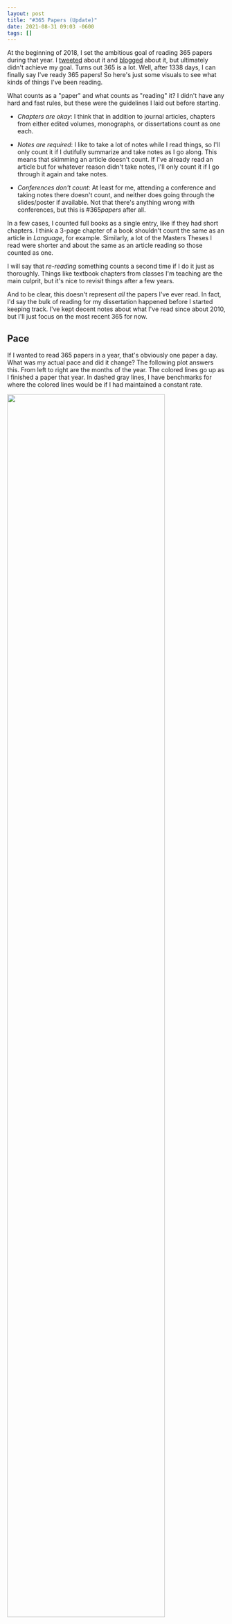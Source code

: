 ```yaml
---
layout: post
title: "#365 Papers (Update)"
date: 2021-08-31 09:03 -0600
tags: []
---
```


At the beginning of 2018, I set the ambitious goal of reading 365 papers during that year. I [tweeted](https://twitter.com/joey_stan/status/971972160322387968?s=20) about it and [blogged](/blog/365_papers) about it, but ultimately didn't achieve my goal. Turns out 365 is a lot. Well, after 1338 days, I can finally say I've ready 365 papers! So here's just some visuals to see what kinds of things I've been reading.

What counts as a "paper" and what counts as "reading" it? I didn't have any hard and fast rules, but these were the guidelines I laid out before starting.

* *Chapters are okay*: I think that in addition to journal articles, chapters from either edited volumes, monographs, or dissertations count as one each.

* *Notes are required*: I like to take a lot of notes while I read things, so I'll only count it if I dutifully summarize and take notes as I go along. This means that skimming an article doesn't count. If I've already read an article but for whatever reason didn't take notes, I'll only count it if I go through it again and take notes.

* *Conferences don't count*: At least for me, attending a conference and taking notes there doesn't count, and neither does going through the slides/poster if available. Not that there's anything wrong with conferences, but this is #365*papers* after all. 

In a few cases, I counted full books as a single entry, like if they had short chapters. I think a 3-page chapter of a book shouldn't count the same as an article in *Language*, for example. Similarly, a lot of the Masters Theses I read were shorter and about the same as an article reading so those counted as one.

I will say that *re-reading* something counts a second time if I do it just as thoroughly. Things like textbook chapters from classes I'm teaching are the main culprit, but it's nice to revisit things after a few years.

And to be clear, this doesn't represent *all* the papers I've ever read. In fact, I'd say the bulk of reading for my dissertation happened before I started keeping track. I've kept decent notes about what I've read since about 2010, but I'll just focus on the most recent 365 for now.

## Pace

If I wanted to read 365 papers in a year, that's obviously one paper a day. What was my actual pace and did it change? The following plot answers this. From left to right are the months of the year. The colored lines go up as I finished a paper that year. In dashed gray lines, I have benchmarks for where the colored lines would be if I had maintained a constant rate. 

<img width = "85%" src="/images/plots/365_papers/pace.jpg">

Looks like in 2018 and 2019 (when I was in the throes of dissertation-writing), my pace was usually somewhere around one paper every 4 to 8 days. So about one a week or occasionally two a week, on average. Starting in 2020 and continuing into this year, my pace is quicker and I'm reading a paper at least every three days on average. 

My pace ebbed and flowed within a single year quite a bit and it's interesting to see the patterns. In August of 2018 for example, I started really hunkering down and writing my dissertation, so there's a sudden increase in pace (in the blue line). In early 2019 you can see I read in short bursts (I binge-read several 3rd Wave sociolinguistics papers). In June 2019 I took GIS and Stats courses so that uptick was from those classes. In September I was in a data visualization phase. And it looks like the time between when I submitted my dissertation and when I defended it (in December 2019), I didn't do much reading at all. 

My pace went up quite a bit in 2020 as I was transitioning from dissertation work to teaching. I read some material related to my job talk and was working on submitting my chapter in *Speech in the Western States: Volume III*. The biggest jump was in March 2020. Yes, that's when COVID hit, but I was also fortunate to be hired as an "instructional designer" for BYU so I was prepping a course and doing a *lot* of reading. Things waned as I moved to Utah but when Fall semester hit, I kept that pretty quick pace up as I was prepping two new courses. This continued into 2021 as I prepped another two new courses. And you can see my recent uptick as I start getting ready to teach again. 

## Content

So now that we've got the pace covered, let's look at the content itself.

### Years

First, I'll show the publication years of the things I read. Note that I do have two colums for "no date" and forthcoming: those are mostly reviews I did or other sneak-peaks at unpublished work.

<img width = "100%" src="/images/plots/365_papers/years.jpg">

I'm happy to see that a large proportion of what I read was recent, having come out since I started this little project. Looks like half of the papers I read came out in 2008 or later (or rather, within the last 10--14 years); a third was 2017 or later (the last 1--4 years). I honestly wish I had read even more recent stuff though because I feel a little behind the times. A quarter of what I read was before 1993. It's good to read the classics, but I think I need to be staying more up to date though. Something that certainly accounts for this older skew is that I read while walking and the things I read are typically older (Trudgill 1978, Petyt 1980, Preston 1989, etc). I'm happy I read some older things, but I wish this plot had been more skewed towards the right. 

### Topics

Next, here's a plot of the broad topic the papers fell in. I only gave each paper a single tag, and sometimes the decision to call something sociolinguistics vs dialectology, for example, was somewhat arbitrary. But this should give you a rough idea of what things I read.

<img width = "100%" src="/images/plots/365_papers/tags.jpg">

It should come to no surprise that most of what I read was sociolinguistic in nature, followed closely by dialectology. The socio stuff is relevant to research and teaching and the dialectology stuff is mostly for research. Phonetics and statistics coming next are also exactly what I'd expect. I wish I had a bit wider range of topics though so that I can be more well-rounded of a linguist.

### Publication Type

Next, here's a basic plot on the publication type. I've divided everything into three broad categories: journal articles (which include conference proceedings), monographs, and edited volumes.

<img width = "85%" src="/images/plots/365_papers/pub_type.jpg">

This is where I think I fall short. I'm happy to see that journal articles were the most common, but I think I should be reading a higher proportion of newer articles than I am. In fact, monographs and edited volumes combined make up 54% of what I read. This may also be because I read as I walk to and from my car and around my building, so I do get more regular book-reading time than sit-and-read-an-article time.

### Publication Venue

Finally, the publication venue. Just focusing on the journal articles, here's a list of the venues I read from the most. (I've filtered out venues that I only read from once or twice, for space issues).

<img width = "85%" src="/images/plots/365_papers/venue.jpg">

Based on my research, it should come as no surprise that *American Speech* and *LVC* are the top two. I have a print subscription to *American Speech*, and I had a habit of reading through all the articles while on the bus. My guess is that the *PWPL* ones are mostly proceedings from NWAV too. *JASA*, *JEngL*, and *J. Soc.* are also not much of a surprise. 

However, this plot again highlights what I think are my shortcomings. I feel like I need to be reading more *Language in Society* and *Journal of Sociolinguistics*. I also think I need to be reading about languages other than English too. I feel like I've latched on to my venues to my detriment and I'm missing a lot of interesting work by not expanding my horizons. 

## Outlook

I'm glad I did this exercise ad I'll certainly continue with it. And looking back at the past 3⅔ years has been enlightening to say the least. My goals for the next 365 papers are the following:

* Read a larger proportion of journal articles. Specifically, I want to go from 45% journal articles to 65%.

* Read a larger proportion of newer articles. Specifically, I want over half of what I read to be since 2015 (6--9 years old). 

* Finish 365 papers sooner. It took 44 months to do this first batch. Since I've been keeping a pretty good pace of a paper every three days, I'll aim for 36 months and finish by August 31, 2024. 

I also want to get through my to-read list. I have about 50 papers on it. It is always growing, and as I read more I find more things to read. But my current list has been nagging me so I want to knock out a bunch of those.